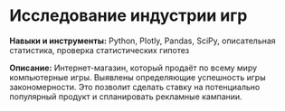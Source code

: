 # Исследование индустрии игр 

__Навыки и инструменты:__ Python, Plotly, Pandas, SciPy, описательная статистика, проверка статистических гипотез

__Описание:__ Интернет-магазин, который продаёт по всему миру компьютерные игры. Выявлены определяющие успешность игры закономерности. Это позволит сделать ставку на потенциально популярный продукт и спланировать рекламные кампании.